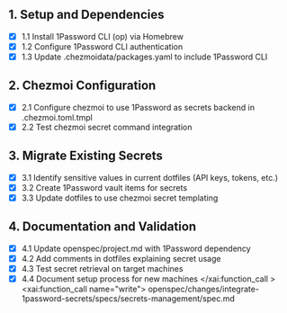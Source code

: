 ## 1. Setup and Dependencies
- [x] 1.1 Install 1Password CLI (op) via Homebrew
- [x] 1.2 Configure 1Password CLI authentication
- [x] 1.3 Update .chezmoidata/packages.yaml to include 1Password CLI

## 2. Chezmoi Configuration
- [x] 2.1 Configure chezmoi to use 1Password as secrets backend in .chezmoi.toml.tmpl
- [x] 2.2 Test chezmoi secret command integration

## 3. Migrate Existing Secrets
- [x] 3.1 Identify sensitive values in current dotfiles (API keys, tokens, etc.)
- [x] 3.2 Create 1Password vault items for secrets
- [x] 3.3 Update dotfiles to use chezmoi secret templating

## 4. Documentation and Validation
- [x] 4.1 Update openspec/project.md with 1Password dependency
- [x] 4.2 Add comments in dotfiles explaining secret usage
- [x] 4.3 Test secret retrieval on target machines
- [x] 4.4 Document setup process for new machines</content>
</xai:function_call ><xai:function_call name="write">
<parameter name="filePath">openspec/changes/integrate-1password-secrets/specs/secrets-management/spec.md
